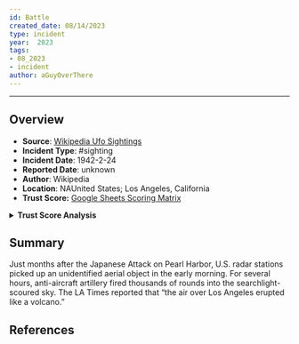 ```yaml
---
id: Battle
created_date: 08/14/2023
type: incident
year:  2023
tags:
- 08_2023
- incident
author: aGuyOverThere
---
```


----

## Overview

- **Source**: [Wikipedia Ufo Sightings](https://en.wikipedia.org/wiki/List_of_reported_UFO_sightings)
- **Incident Type**: #sighting
- **Incident Date**: 1942-2-24
- **Reported Date**: unknown
- **Author**: Wikipedia
- **Location**: N​AUnited States; Los Angeles, California
- **Trust Score:** [Google Sheets Scoring Matrix](https://docs.google.com/spreadsheets/d/1CUarxE7P1cPwgWXwJzzeWnZGm1c6Wp2Ttazdt3VPM_s/edit?usp=sharing)

<details>
<summary><b>Trust Score Analysis</b></summary>
<IMG src="https://publish-01.obsidian.md/access/1c31a6f93f82a49b0a9eb31193d6cdec/_images/" alt="Trust Score"/>
</details>

## Summary

Just months after the Japanese Attack on Pearl Harbor, U.S. radar stations picked up an unidentified aerial object in the early morning. For several hours, anti-aircraft artillery fired thousands of rounds into the searchlight-scoured sky. The LA Times reported that “the air over Los Angeles erupted like a volcano.”

## References
